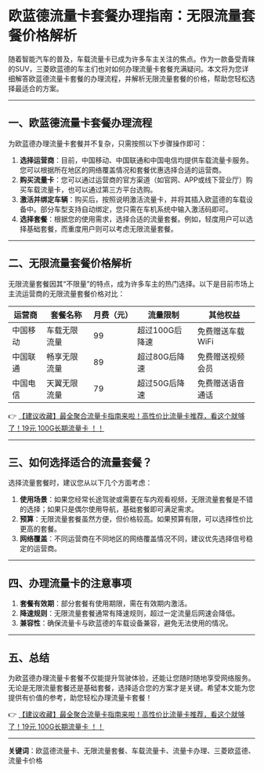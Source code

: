 # 欧蓝德流量卡套餐办理指南：无限流量套餐价格解析

随着智能汽车的普及，车载流量卡已成为许多车主关注的焦点。作为一款备受青睐的SUV，三菱欧蓝德的车主们也对如何办理流量卡套餐充满疑问。本文将为您详细解答欧蓝德流量卡套餐的办理流程，并解析无限流量套餐的价格，帮助您轻松选择最适合的方案。

---

## 一、欧蓝德流量卡套餐办理流程

为欧蓝德办理流量卡套餐并不复杂，只需按照以下步骤操作即可：

1. **选择运营商**：目前，中国移动、中国联通和中国电信均提供车载流量卡服务。您可以根据所在地区的网络覆盖情况和套餐优惠选择合适的运营商。
2. **购买流量卡**：您可以通过运营商的官方渠道（如官网、APP或线下营业厅）购买车载流量卡，也可以通过第三方平台选购。
3. **激活并绑定车辆**：购买后，按照说明激活流量卡，并将其插入欧蓝德的车载设备中。部分车型支持自动绑定，您只需在车机系统中输入激活码即可。
4. **选择套餐**：根据您的使用需求，选择合适的流量套餐。例如，轻度用户可以选择基础套餐，而重度用户则可以考虑无限流量套餐。

---

## 二、无限流量套餐价格解析

无限流量套餐因其“不限量”的特点，成为许多车主的热门选择。以下是目前市场上主流运营商的无限流量套餐价格对比：

| 运营商     | 套餐名称       | 月费（元） | 流量限制         | 其他权益         |
|------------|----------------|------------|------------------|------------------|
| 中国移动   | 车载无限流量   | 99         | 超过100G后降速   | 免费赠送车载WiFi |
| 中国联通   | 畅享无限流量   | 89         | 超过80G后降速    | 免费赠送视频会员 |
| 中国电信   | 天翼无限流量   | 79         | 超过50G后降速    | 免费赠送语音通话 |

👉 [【建议收藏】最全聚合流量卡指南来啦！高性价比流量卡推荐，看这个就够了！19元 100G长期流量卡 ！！](https://bit.ly/Liuliangka)

---

## 三、如何选择适合的流量套餐？

选择流量套餐时，建议您从以下几个方面考虑：

1. **使用场景**：如果您经常长途驾驶或需要在车内观看视频，无限流量套餐是不错的选择；如果只是偶尔使用导航，基础套餐即可满足需求。
2. **预算**：无限流量套餐虽然方便，但价格较高。如果预算有限，可以选择性价比更高的套餐。
3. **网络覆盖**：不同运营商在不同地区的网络覆盖情况不同，建议优先选择信号稳定的运营商。

---

## 四、办理流量卡的注意事项

1. **套餐有效期**：部分套餐有使用期限，需在有效期内激活。
2. **降速规则**：无限流量套餐通常有降速规则，超过一定流量后网速会降低。
3. **兼容性**：确保流量卡与欧蓝德的车载设备兼容，避免无法使用的情况。

---

## 五、总结

为欧蓝德办理流量卡套餐不仅能提升驾驶体验，还能让您随时随地享受网络服务。无论是无限流量套餐还是基础套餐，选择适合您的方案才是关键。希望本文能为您提供有价值的参考，助您轻松办理流量卡套餐！

👉 [【建议收藏】最全聚合流量卡指南来啦！高性价比流量卡推荐，看这个就够了！19元 100G长期流量卡 ！！](https://bit.ly/Liuliangka)

---

**关键词**：欧蓝德流量卡、无限流量套餐、车载流量卡、流量卡办理、三菱欧蓝德、流量卡价格